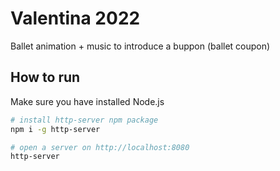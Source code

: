 # Valentina 2022

Ballet animation + music to introduce a buppon (ballet coupon) 

## How to run

Make sure you have installed Node.js

```sh
# install http-server npm package
npm i -g http-server

# open a server on http://localhost:8080
http-server
```